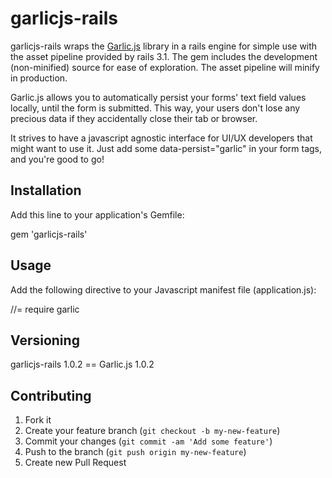 # garlicjs-rails

garlicjs-rails wraps the [Garlic.js](http://garlicjs.org/) library in a rails engine for simple use with the asset pipeline provided by rails 3.1. The gem includes the development (non-minified) source for ease of exploration. The asset pipeline will minify in production.

Garlic.js allows you to automatically persist your forms' text field values locally, until the form is submitted. This way, your users don't lose any precious data if they accidentally close their tab or browser.

It strives to have a javascript agnostic interface for UI/UX developers that might want to use it. Just add some data-persist="garlic" in your form tags, and you're good to go!

## Installation

Add this line to your application's Gemfile:

  gem 'garlicjs-rails'

## Usage

Add the following directive to your Javascript manifest file (application.js):

  //= require garlic

## Versioning

garlicjs-rails 1.0.2 == Garlic.js 1.0.2

## Contributing

1. Fork it
2. Create your feature branch (`git checkout -b my-new-feature`)
3. Commit your changes (`git commit -am 'Add some feature'`)
4. Push to the branch (`git push origin my-new-feature`)
5. Create new Pull Request
